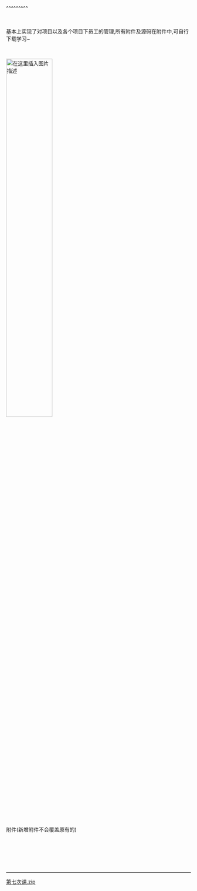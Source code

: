 
<BlogInfo title="使用java实现一个简单的项目管理系统" author="白日梦想猿" pv=0 read_times=0 pre_cost_time=8 category="java" tag_list="['java', '数组']" create_time="2021.10.13 14:21:59.143194" update_time="2022.09.05 22:25:33" />

^^^^^^^^^
<p>&nbsp;</p>

<p>基本上实现了对项目以及各个项目下员工的管理,所有附件及源码在附件中,可自行下载学习~</p>

<p><br />
<img alt="在这里插入图片描述" src="https://img-blog.csdnimg.cn/2c05138bc213402583738c3e53b99438.png?x-oss-process=image/watermark,type_ZHJvaWRzYW5zZmFsbGJhY2s,shadow_50,text_Q1NETiBAbGl0dGxl5Lqu772e,size_20,color_FFFFFF,t_70,g_se,x_16" style="width:50%" /><br />
&nbsp;</p>

<p>&nbsp;</p>

<p>&nbsp;</p>

<p>&nbsp;</p>

<p>​附件​(新增附件不会覆盖原有的)</p>

<p>&nbsp;</p>

<p>&nbsp;</p>

<p>&nbsp;</p>

<hr />
<p><a href="../media/file/2021/10/13/第七次课.zip" target="_blank">第七次课.zip</a></p>

